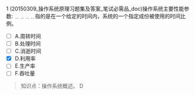1
(20150309_操作系统原理习题集及答案_笔试必需品_doc)操作系统主要性能参数:
﹎﹎﹎﹎指的是在一个给定的时间内，系统的一个指定成份被使用的时间比例。
- [ ] A.周转时间 
- [ ] B.处理时间 
- [ ] C.消逝时间 
- [x] D.利用率 
- [ ] E.生产率 
- [ ] F.吞吐量

> 知识点：操作系统概述。
> D
